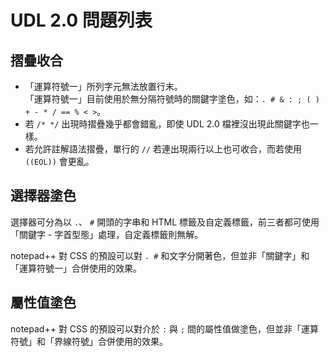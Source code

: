 UDL 2.0 問題列表
=======


## 摺疊收合

  - 「運算符號一」所列字元無法放置行末。<br />
    「運算符號一」目前使用於無分隔符號時的關鍵字塗色，如：``` . # & : ; ( ) + - * / == % < > ```。
  - 若 ``` /* */ ``` 出現時摺疊幾乎都會錯亂，即使 UDL 2.0 檔裡沒出現此關鍵字也一樣。
  - 若允許註解語法摺疊，單行的 ``` // ``` 若連出現兩行以上也可收合，而若使用 ``` ((EOL)) ``` 會更亂。


## 選擇器塗色

選擇器可分為以 ``` . ```、 ``` # ``` 開頭的字串和 HTML 標籤及自定義標籤，前三者都可使用「關鍵字 - 字首型態」處理，自定義標籤則無解。

notepad++ 對 CSS 的預設可以對 ``` . # ``` 和文字分開著色，但並非「關鍵字」和「運算符號一」合併使用的效果。



## 屬性值塗色

notepad++ 對 CSS 的預設可以對介於 ``` : ``` 與 ``` ; ``` 間的屬性值做塗色，但並非「運算符號」和「界線符號」合併使用的效果。


